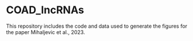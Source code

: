 # COAD_lncRNAs
This repository includes the code and data used to generate the figures for the paper Mihaljevic et al., 2023.
